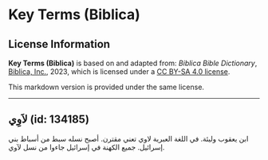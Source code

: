 # Key Terms (Biblica)

## License Information

**Key Terms (Biblica)** is based on and adapted from: _Biblica Bible Dictionary_, [Biblica, Inc.](https://www.biblica.com/), 2023, which is licensed under a [CC BY-SA 4.0 license](https://creativecommons.org/licenses/by-sa/4.0/legalcode.en).

This markdown version is provided under the same license.



--------------------------------

## لاَوِي (id: 134185)

ابن يعقوب وليئة. في اللغة العبرية لاوي تعني مقترن. أصبح نسله سبط من أسباط بني إسرائيل. جميع الكهنة في إسرائيل جاءوا من نسل لآوي.



